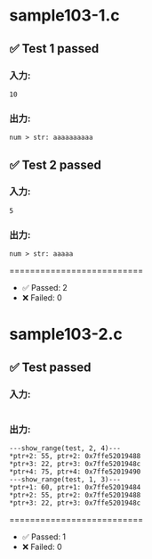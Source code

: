 # sample103-1.c

## ✅ Test 1 passed
### 入力:
```
10
```
### 出力:
```
num > str: aaaaaaaaaa

```
## ✅ Test 2 passed
### 入力:
```
5
```
### 出力:
```
num > str: aaaaa

```

==========================

- ✅ Passed: 2
- ❌ Failed: 0 

# sample103-2.c

## ✅ Test  passed
### 入力:
```

```
### 出力:
```
---show_range(test, 2, 4)---
*ptr+2: 55, ptr+2: 0x7ffe52019488
*ptr+3: 22, ptr+3: 0x7ffe5201948c
*ptr+4: 75, ptr+4: 0x7ffe52019490
---show_range(test, 1, 3)---
*ptr+1: 60, ptr+1: 0x7ffe52019484
*ptr+2: 55, ptr+2: 0x7ffe52019488
*ptr+3: 22, ptr+3: 0x7ffe5201948c

```

==========================

- ✅ Passed: 1
- ❌ Failed: 0 


